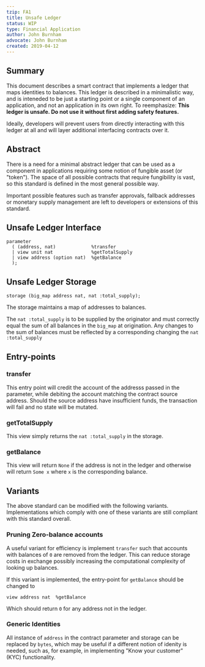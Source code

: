 ```yaml
---
tzip: FA1
title: Unsafe Ledger
status: WIP
type: Financial Application
author: John Burnham
advocate: John Burnham
created: 2019-04-12
---
```


## Summary

This document describes a smart contract that implements a ledger that maps
identities to balances. This ledger is described in a minimalistic way, and is
inteneded to be just a starting point or a single component of an application,
and not an application in its own right. To reemphasize: **This ledger is
unsafe. Do not use it without first adding safety features.**

Ideally, developers will prevent users from directly interacting with this
ledger at all and will layer additional interfacing contracts over it.

## Abstract

There is a need for a minimal abstract ledger that can be used as a component in
applications requiring some notion of fungible asset (or "token"). The space of
all possible contracts that require fungibility is vast, so this standard is
defined in the most general possible way.

Important possible features such as transfer approvals, fallback addresses or
monetary supply management are left to developers or extensions of this
standard.

## Unsafe Ledger Interface

```
parameter
  ( (address, nat)             %transfer
  | view unit nat              %getTotalSupply
  | view address (option nat)  %getBalance
  );
```

## Unsafe Ledger Storage

```
storage (big_map address nat, nat :total_supply);
```

The storage maintains a map of addresses to balances. 

The `nat :total_supply` is to be supplied by the originator and must correctly
equal the sum of all balances in the `big_map` at origination. Any changes to
the sum of balances must be reflected by a corresponding changing the `nat
:total_supply`

## Entry-points

### transfer

This entry point will credit the account of the addresss passed in the
parameter, while debiting the account matching the contract source address.
Should the source address have insufficient funds, the transaction will fail and
no state will be mutated.

### getTotalSupply

This view simply returns the `nat :total_supply` in the storage. 

### getBalance

This view will return `None` if the address is not in the ledger and
otherwise will return `Some x` where `x` is the corresponding balance.

## Variants

The above standard can be modified with the following variants. Implementations
which comply with one of these variants are still compliant with this standard
overall.

### Pruning Zero-balance accounts

A useful variant for efficiency is implement `transfer` such that accounts with
balances of `0` are removed from the ledger. This can reduce storage
costs in exchange possibly increasing the computational complexity of looking up
balances.

If this variant is implemented, the entry-point for `getBalance` should be
changed to

```
view address nat  %getBalance
```

Which should return `0` for any address not in the ledger.

### Generic Identities

All instance of `address` in the contract parameter and storage can be replaced
by `bytes`, which may be useful if a different notion of idenity is needed, such
as, for example, in implementing "Know your customer" (KYC) functionality.


